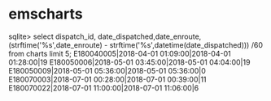 # emscharts

sqlite> select dispatch_id, date_dispatched,date_enroute,(strftime('%s',date_enroute) - strftime('%s',datetime(date_dispatched))) /60 from charts limit 5;
E180040005|2018-04-01 01:09:00|2018-04-01 01:28:00|19
E180050006|2018-05-01 03:45:00|2018-05-01 04:04:00|19
E180050009|2018-05-01 05:36:00|2018-05-01 05:36:00|0
E180070003|2018-07-01 00:28:00|2018-07-01 00:39:00|11
E180070022|2018-07-01 11:00:00|2018-07-01 11:06:00|6
